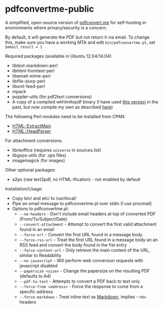 pdfconvertme-public
===================

A simplified, open-source version of [pdfconvert.me](http://pdfconvert.me)
for self-hosting in environments where privacy/security is a concern.

By default, it will generate the PDF but not return it via email.
To change this, make sure you have a working MTA and edit
`bin/pdfconvertme.pl`, set `$email_result = 1`

Required packages (available in Ubuntu 12.04/14.04):
- libtext-markdown-perl
- libhtml-fromtext-perl
- libemail-mime-perl
- libfile-slurp-perl
- libxml-feed-perl
- mpack
- poppler-utils (for pdf2text conversions)
- A copy of a compiled wkhtmltopdf binary (I have used [this version](https://code.google.com/p/wkhtmltopdf/downloads/detail?name=wkhtmltopdf-0.10.0_rc2-static-amd64.tar.bz2&can=2&q=) in the
past, but now compile my own as described
[here](https://github.com/wkhtmltopdf/wkhtmltopdf/blob/master/INSTALL.md))

The following Perl modules need to be installed from CPAN:
- [HTML::ExtractMain](http://search.cpan.org/~anirvan/HTML-ExtractMain/)
- [HTML::HeadParser](http://search.cpan.org/~gaas/HTML-Parser/)

For attachment conversions:
- libreoffice (requires `universe` in sources.list)
- libgxps-utils (for .xps files)
- imagemagick (for images)

Other optional packages:
- a2ps (raw text2pdf, no HTML-ification) - not enabled by default

Installation/Usage:
- Copy bin/ and etc/ to /usr/local/
- Pipe an email message to pdfconvertme.pl over stdin (I use procmail)
- Options to pdfconvertme.pl:
  - `--no-headers` - Don't include email headers at top of converted PDF (From/To/Subject/Date)
  - `--convert-attachment` - Attempt to convert the first valid attachment found in an email
  - `--force-url` - Convert the first URL found in a message body
  - `--force-rss-url` - Treat the first URL found in a message body an an RSS feed and convert the body found in the fist entry
  - `--force-content-url` - Only retrieve the main content of the URL, similar to Readability
  - `--no-javascript` - Will perform web conversion requests with javascript disabled
  - `--papersize <size>` - Change the papersize on the resulting PDF (defaults to A4)
  - `--pdf-to-text` - Attempts to convert a PDF back to text only
  - `--force-from <address>` - Force the response to come from a specific address
  - `--force-markdown` - Treat inline text as [Markdown](http://daringfireball.net/projects/markdown/syntax), implies --no-headers
